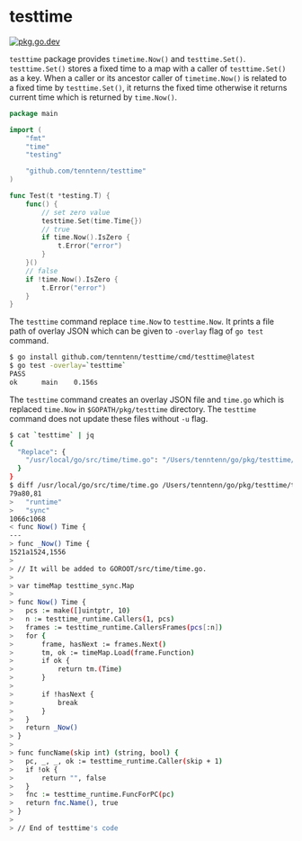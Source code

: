 # testtime

[![pkg.go.dev][gopkg-badge]][gopkg]

`testtime` package provides `timetime.Now()` and `testtime.Set()`.
`testtime.Set()` stores a fixed time to a map with a caller of `testtime.Set()` as a key.
When a caller or its ancestor caller of `timetime.Now()` is related to a fixed time by `testtime.Set()`, it returns the fixed time otherwise it returns current time which is returned by `time.Now()`.

```go
package main

import (
	"fmt"
	"time"
	"testing"

	"github.com/tenntenn/testtime"
)

func Test(t *testing.T) {
	func() {
		// set zero value
		testtime.Set(time.Time{})
		// true
		if time.Now().IsZero {
			t.Error("error")
		}
	}()
	// false
	if !time.Now().IsZero {
		t.Error("error")
	}
}
```

The `testtime` command replace `time.Now` to `testtime.Now`.
It prints a file path of overlay JSON which can be given to `-overlay` flag of `go test` command.

```sh
$ go install github.com/tenntenn/testtime/cmd/testtime@latest
$ go test -overlay=`testtime`
PASS
ok  	main	0.156s
```

The `testtime` command creates an overlay JSON file and `time.go` which is replaced `time.Now` in `$GOPATH/pkg/testtime` directory. The `testtime` command does not update these files without `-u` flag.

```sh
$ cat `testtime` | jq
{
  "Replace": {
    "/usr/local/go/src/time/time.go": "/Users/tenntenn/go/pkg/testtime/time_go1.16.go"
  }
}
$ diff /usr/local/go/src/time/time.go /Users/tenntenn/go/pkg/testtime/time_go1.16.go
79a80,81
> 	"runtime"
> 	"sync"
1066c1068
< func Now() Time {
---
> func _Now() Time {
1521a1524,1556
> 
> // It will be added to GOROOT/src/time/time.go.
> 
> var timeMap testtime_sync.Map
> 
> func Now() Time {
> 	pcs := make([]uintptr, 10)
> 	n := testtime_runtime.Callers(1, pcs)
> 	frames := testtime_runtime.CallersFrames(pcs[:n])
> 	for {
> 		frame, hasNext := frames.Next()
> 		tm, ok := timeMap.Load(frame.Function)
> 		if ok {
> 			return tm.(Time)
> 		}
> 
> 		if !hasNext {
> 			break
> 		}
> 	}
> 	return _Now()
> }
> 
> func funcName(skip int) (string, bool) {
> 	pc, _, _, ok := testtime_runtime.Caller(skip + 1)
> 	if !ok {
> 		return "", false
> 	}
> 	fnc := testtime_runtime.FuncForPC(pc)
> 	return fnc.Name(), true
> }
> 
> // End of testtime's code
```

<!-- links -->
[gopkg]: https://pkg.go.dev/github.com/tenntenn/testtime
[gopkg-badge]: https://pkg.go.dev/badge/github.com/tenntenn/testtime?status.svg
